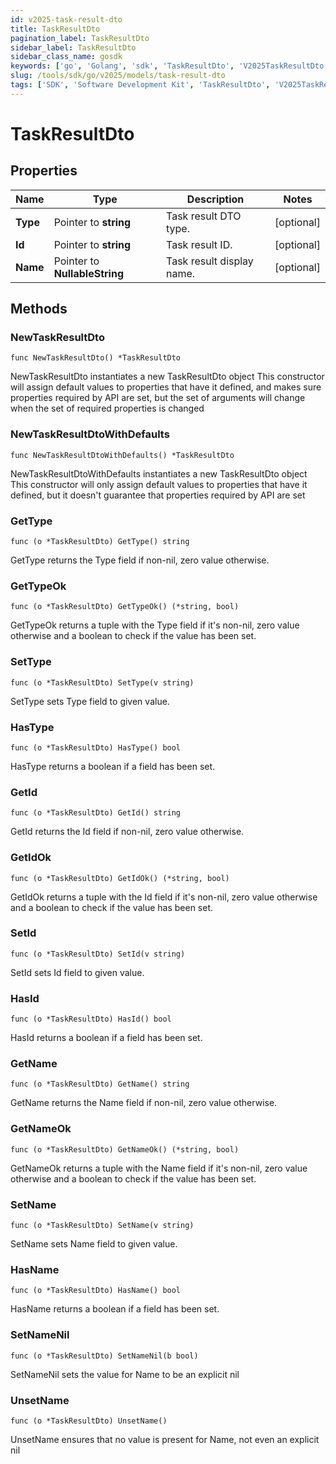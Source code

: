 ```yaml
---
id: v2025-task-result-dto
title: TaskResultDto
pagination_label: TaskResultDto
sidebar_label: TaskResultDto
sidebar_class_name: gosdk
keywords: ['go', 'Golang', 'sdk', 'TaskResultDto', 'V2025TaskResultDto']
slug: /tools/sdk/go/v2025/models/task-result-dto
tags: ['SDK', 'Software Development Kit', 'TaskResultDto', 'V2025TaskResultDto']
---
```


# TaskResultDto

## Properties

| Name | Type | Description | Notes |
| --- | --- | --- | --- |
| **Type** | Pointer to **string** | Task result DTO type. | [optional] |
| **Id** | Pointer to **string** | Task result ID. | [optional] |
| **Name** | Pointer to **NullableString** | Task result display name. | [optional] |

## Methods

### NewTaskResultDto

`func NewTaskResultDto() *TaskResultDto`

NewTaskResultDto instantiates a new TaskResultDto object This constructor will assign default values to properties that have it defined, and makes sure properties required by API are set, but the set of arguments will change when the set of required properties is changed

### NewTaskResultDtoWithDefaults

`func NewTaskResultDtoWithDefaults() *TaskResultDto`

NewTaskResultDtoWithDefaults instantiates a new TaskResultDto object This constructor will only assign default values to properties that have it defined, but it doesn't guarantee that properties required by API are set

### GetType

`func (o *TaskResultDto) GetType() string`

GetType returns the Type field if non-nil, zero value otherwise.

### GetTypeOk

`func (o *TaskResultDto) GetTypeOk() (*string, bool)`

GetTypeOk returns a tuple with the Type field if it's non-nil, zero value otherwise and a boolean to check if the value has been set.

### SetType

`func (o *TaskResultDto) SetType(v string)`

SetType sets Type field to given value.

### HasType

`func (o *TaskResultDto) HasType() bool`

HasType returns a boolean if a field has been set.

### GetId

`func (o *TaskResultDto) GetId() string`

GetId returns the Id field if non-nil, zero value otherwise.

### GetIdOk

`func (o *TaskResultDto) GetIdOk() (*string, bool)`

GetIdOk returns a tuple with the Id field if it's non-nil, zero value otherwise and a boolean to check if the value has been set.

### SetId

`func (o *TaskResultDto) SetId(v string)`

SetId sets Id field to given value.

### HasId

`func (o *TaskResultDto) HasId() bool`

HasId returns a boolean if a field has been set.

### GetName

`func (o *TaskResultDto) GetName() string`

GetName returns the Name field if non-nil, zero value otherwise.

### GetNameOk

`func (o *TaskResultDto) GetNameOk() (*string, bool)`

GetNameOk returns a tuple with the Name field if it's non-nil, zero value otherwise and a boolean to check if the value has been set.

### SetName

`func (o *TaskResultDto) SetName(v string)`

SetName sets Name field to given value.

### HasName

`func (o *TaskResultDto) HasName() bool`

HasName returns a boolean if a field has been set.

### SetNameNil

`func (o *TaskResultDto) SetNameNil(b bool)`

SetNameNil sets the value for Name to be an explicit nil

### UnsetName

`func (o *TaskResultDto) UnsetName()`

UnsetName ensures that no value is present for Name, not even an explicit nil
